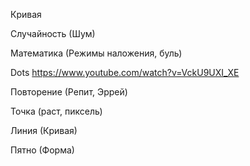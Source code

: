 


Кривая

Случайность (Шум)

Математика (Режимы наложения, буль)

Dots
https://www.youtube.com/watch?v=VckU9UXI_XE

Повторение (Репит, Эррей)




Точка (раст, пиксель)

Линия (Кривая)

Пятно (Форма)